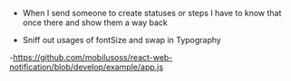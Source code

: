- When I send someone to create statuses or steps I have to know that once there and 
  show them a way back

- Sniff out usages of fontSize and swap in Typography

-https://github.com/mobilusoss/react-web-notification/blob/develop/example/app.js
